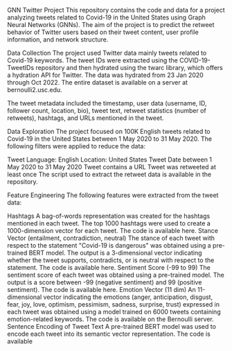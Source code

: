 GNN Twitter Project
This repository contains the code and data for a project analyzing tweets related to Covid-19 in the United States using Graph Neural Networks (GNNs). The aim of the project is to predict the retweet behavior of Twitter users based on their tweet content, user profile information, and network structure.

Data Collection
The project used Twitter data mainly tweets related to Covid-19 keywords. The tweet IDs were extracted using the COVID-19-TweetIDs repository and then hydrated using the twarc library, which offers a hydration API for Twitter. The data was hydrated from 23 Jan 2020 through Oct 2022. The entire dataset is available on a server at bernoulli2.usc.edu.

The tweet metadata included the timestamp, user data (username, ID, follower count, location, bio), tweet text, retweet statistics (number of retweets), hashtags, and URLs mentioned in the tweet.

Data Exploration
The project focused on 100K English tweets related to Covid-19 in the United States between 1 May 2020 to 31 May 2020. The following filters were applied to reduce the data:

Tweet Language: English
Location: United States
Tweet Date between 1 May 2020 to 31 May 2020
Tweet contains a URL
Tweet was retweeted at least once
The script used to extract the retweet data is available in the repository.

Feature Engineering
The following features were extracted from the tweet data:

Hashtags
A bag-of-words representation was created for the hashtags mentioned in each tweet. The top 1000 hashtags were used to create a 1000-dimension vector for each tweet. The code is available here.
Stance Vector (entailment, contradiction, neutral)
The stance of each tweet with respect to the statement "Covid-19 is dangerous" was obtained using a pre-trained BERT model. The output is a 3-dimensional vector indicating whether the tweet supports, contradicts, or is neutral with respect to the statement. The code is available here.
Sentiment Score (-99 to 99)
The sentiment score of each tweet was obtained using a pre-trained model. The output is a score between -99 (negative sentiment) and 99 (positive sentiment). The code is available here.
Emotion Vector (11 dim)
An 11-dimensional vector indicating the emotions (anger, anticipation, disgust, fear, joy, love, optimism, pessimism, sadness, surprise, trust) expressed in each tweet was obtained using a model trained on 6000 tweets containing emotion-related keywords. The code is available on the Bernoulli server.
Sentence Encoding of Tweet Text
A pre-trained BERT model was used to encode each tweet into its semantic vector representation. The code is available



